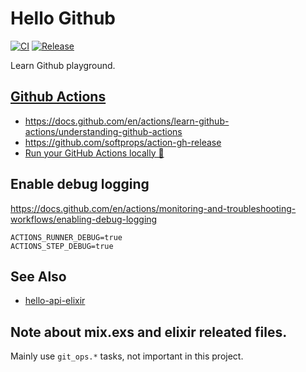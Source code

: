 # Hello Github

[![CI](https://github.com/cao7113/hello-github/actions/workflows/ci.yml/badge.svg)](https://github.com/cao7113/hello-github/actions/workflows/ci.yml)
[![Release](https://github.com/cao7113/hello-github/actions/workflows/release.yml/badge.svg)](https://github.com/cao7113/hello-github/actions/workflows/release.yml)

Learn Github playground.

## [Github Actions](https://github.com/actions/)

- https://docs.github.com/en/actions/learn-github-actions/understanding-github-actions
- https://github.com/softprops/action-gh-release
- [Run your GitHub Actions locally 🚀](https://github.com/nektos/act)

## Enable debug logging

https://docs.github.com/en/actions/monitoring-and-troubleshooting-workflows/enabling-debug-logging

```
ACTIONS_RUNNER_DEBUG=true
ACTIONS_STEP_DEBUG=true
```

## See Also

- [hello-api-elixir](https://github.com/cao7113/hello-api-elixir)

## Note about mix.exs and elixir releated files.

Mainly use `git_ops.*` tasks, not important in this project.
